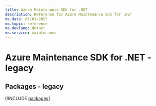 ```yaml
---
title: Azure Maintenance SDK for .NET
description: Reference for Azure Maintenance SDK for .NET
ms.date: 07/01/2025
ms.topic: reference
ms.devlang: dotnet
ms.service: maintenance
---
```

# Azure Maintenance SDK for .NET - legacy
## Packages - legacy
[!INCLUDE [packages](maintenance-index.md)]